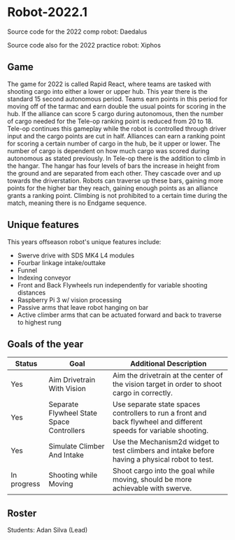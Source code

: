 # Robot-2022.1

Source code for the 2022 comp robot: Daedalus

Source code also for the 2022 practice robot: Xiphos

## Game

The game for 2022 is called Rapid React, where teams are tasked with shooting cargo into either a lower or upper hub. This year there is the standard 15 second autonomous period. Teams earn points in this period for moving off of the tarmac and earn double the usual points for scoring in the hub. If the alliance can score 5 cargo during autonomous, then the number of cargo needed for the Tele-op ranking point is reduced from 20 to 18. Tele-op continues this gameplay while the robot is controlled through driver input and the cargo points are cut in half. Alliances can earn a ranking point for scoring a certain number of cargo in the hub, be it upper or lower. The number of cargo is dependent on how much cargo was scored during autonomous as stated previously. In Tele-op there is the addition to climb in the hangar. The hangar has four levels of bars the increase in height from the ground and are separated from each other. They cascade over and up towards the driverstation. Robots can traverse up these bars, gaining more points for the higher bar they reach, gaining enough points as an alliance grants a ranking point. Climbing is not prohibited to a certain time during the match, meaning there is no Endgame sequence.

## Unique features

This years offseason robot's unique features include:

- Swerve drive with SDS MK4 L4 modules
- Fourbar linkage intake/outtake
- Funnel
- Indexing conveyor
- Front and Back Flywheels run independently for variable shooting distances
- Raspberry Pi 3 w/ vision processing
- Passive arms that leave robot hanging on bar
- Active climber arms that can be actuated forward and back to traverse to highest rung

## Goals of the year
|Status|Goal|Additional Description|
|------|----|----------------------|
|Yes|Aim Drivetrain With Vision|Aim the drivetrain at the center of the vision target in order to shoot cargo in correctly.|
|Yes|Separate Flywheel State Space Controllers|Use separate state spaces controllers to run a front and back flywheel and different speeds for variable shooting.|
|Yes|Simulate Climber And Intake|Use the Mechanism2d widget to test climbers and intake before having a physical robot to test.|
|In progress|Shooting while Moving|Shoot cargo into the goal while moving, should be more achievable with swerve.|

## Roster

Students: Adan Silva (Lead)
